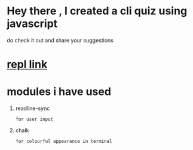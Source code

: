 # Hey there , I created a cli quiz using javascript 
do check it out and share your suggestions
# [repl link](https://repl.it/@rohancce/self-quiz-2#index.js)

# modules i have used
1. readline-sync
    
       for user input
2. chalk
    
       for colourful appearance in terminal